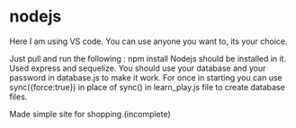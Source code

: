 # nodejs
Here I am using VS code. You can use anyone you want to, its your choice.

Just pull and run the following : npm install
Nodejs should be installed in it.
Used express and sequelize.
You should use your database and your password in database.js to make it work.
For once in starting you can use sync({force:true}) in place of sync() 
    in learn_play.js file to create database files.

Made simple site for shopping.(incomplete)